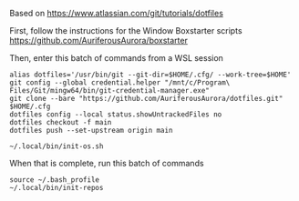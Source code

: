 Based on https://www.atlassian.com/git/tutorials/dotfiles

First, follow the instructions for the Window Boxstarter scripts
https://github.com/AuriferousAurora/boxstarter

Then, enter this batch of commands from a WSL session

```
alias dotfiles='/usr/bin/git --git-dir=$HOME/.cfg/ --work-tree=$HOME'
git config --global credential.helper "/mnt/c/Program\ Files/Git/mingw64/bin/git-credential-manager.exe"
git clone --bare "https://github.com/AuriferousAurora/dotfiles.git" $HOME/.cfg
dotfiles config --local status.showUntrackedFiles no
dotfiles checkout -f main
dotfiles push --set-upstream origin main

~/.local/bin/init-os.sh
```

When that is complete, run this batch of commands

```
source ~/.bash_profile
~/.local/bin/init-repos

```
